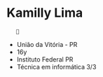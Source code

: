 # Kamilly Lima
       🤍
* União da Vitória - PR
* 16y
* Instituto Federal PR
* Técnica em informática 3/3
